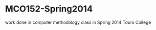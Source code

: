 MCO152-Spring2014
=================

work done in computer methodology class in Spring 2014
Touro College
